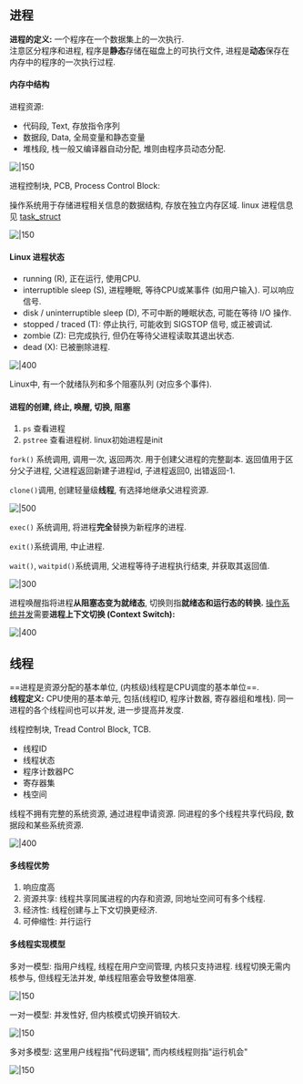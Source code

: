 ## 进程

**进程的定义:** 一个程序在一个数据集上的一次执行.  
注意区分程序和进程, 程序是**静态**存储在磁盘上的可执行文件, 进程是**动态**保存在内存中的程序的一次执行过程.

#### 内存中结构

进程资源:
- 代码段, Text, 存放指令序列
- 数据段, Data, 全局变量和静态变量
- 堆栈段, 栈一般又编译器自动分配, 堆则由程序员动态分配.

![|150](../../attach/Pasted%20image%2020230619171849.png)

进程控制块, PCB, Process Control Block:

操作系统用于存储进程相关信息的数据结构, 存放在独立内存区域. linux 进程信息见 [task_struct](linux%20进程内存管理结构.canvas)

![|150](../../attach/Pasted%20image%2020230619172853.png)

#### Linux 进程状态

- running (R), 正在运行, 使用CPU.
- interruptible sleep (S), 进程睡眠, 等待CPU或某事件 (如用户输入). 可以响应信号.
- disk / uninterruptible sleep (D), 不可中断的睡眠状态, 可能在等待 I/O 操作.
- stopped / traced (T): 停止执行, 可能收到 SIGSTOP 信号, 或正被调试.
- zombie (Z): 已完成执行, 但仍在等待父进程读取其退出状态.
- dead (X): 已被删除进程.

![|400](../../attach/Pasted%20image%2020230619205635.png)

Linux中, 有一个就绪队列和多个阻塞队列 (对应多个事件).

#### 进程的创建, 终止, 唤醒, 切换, 阻塞

1. `ps` 查看进程
2. `pstree` 查看进程树. linux初始进程是init

`fork()` 系统调用, 调用一次, 返回两次. 用于创建父进程的完整副本.
返回值用于区分父子进程, 父进程返回新建子进程id, 子进程返回0, 出错返回-1.

`clone()`调用, 创建轻量级**线程**, 有选择地继承父进程资源.

![|500](../../attach/Pasted%20image%2020230619181858.png)

`exec()` 系统调用, 将进程**完全**替换为新程序的进程.

`exit()`系统调用, 中止进程. 

`wait()`, `waitpid()`系统调用, 父进程等待子进程执行结束, 并获取其返回值.

![|300](../../attach/Pasted%20image%2020230619182508.png)

进程唤醒指将进程**从阻塞态变为就绪态**, 切换则指**就绪态和运行态的转换.** [操作系统并发](操作系统概述.md)需要**进程上下文切换 (Context Switch):**

![|400](../../attach/Pasted%20image%2020230619183343.png)

## 线程

==进程是资源分配的基本单位, (内核级)线程是CPU调度的基本单位==.  
**线程定义:** CPU使用的基本单元, 包括(线程ID, 程序计数器, 寄存器组和堆栈). 同一进程的各个线程间也可以并发, 进一步提高并发度.

线程控制块, Tread Control Block, TCB.  
- 线程ID
- 线程状态
- 程序计数器PC
- 寄存器集
- 栈空间

线程不拥有完整的系统资源, 通过进程申请资源. 同进程的多个线程共享代码段, 数据段和某些系统资源.

![|400](../../attach/Pasted%20image%2020230619203020.png)

#### 多线程优势

1. 响应度高
2. 资源共享: 线程共享同属进程的内存和资源, 同地址空间可有多个线程.
3. 经济性: 线程创建与上下文切换更经济.
4. 可伸缩性: 并行运行

#### 多线程实现模型

多对一模型: 指用户线程, 线程在用户空间管理, 内核只支持进程. 线程切换无需内核参与, 但线程无法并发, 单线程阻塞会导致整体阻塞.

![|150](../../attach/Pasted%20image%2020230619203728.png)

一对一模型: 并发性好, 但内核模式切换开销较大.

![|150](../../attach/Pasted%20image%2020230619203732.png)

多对多模型: 这里用户线程指"代码逻辑", 而内核线程则指"运行机会"

![|150](../../attach/Pasted%20image%2020230619203736.png)
